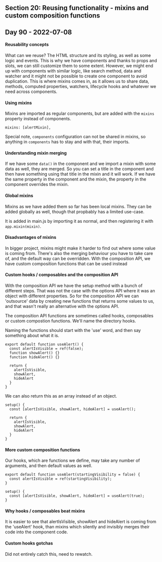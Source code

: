 ## Section 20: Reusing functionality - mixins and custom composition functions

## Day 90 - 2022-07-08

#### <b>Reusability concepts</b>

What can we reuse? The HTML structure and its styling, as well as some logic and events. This is why we have components and thanks to props and slots, we can still customize them to some extent. However, we might end up with components with similar logic, like search method, data and watcher and it might not be possible to create one component to avoid duplication. This is where mixins comes in, as it allows us to share data, methods, computed properties, watchers, lifecycle hooks and whatever we need across components.

#### <b>Using mixins</b>

Mixins are imported as regular components, but are added with the `mixins` property instead of components.

```JS
mixins: [alertMixin],
```

Special note, `components` configuration can not be shared in mixins, so anything in `components` has to stay and with that, their imports.

#### <b>Understanding mixin merging</b>

If we have some `data()` in the component and we import a mixin with some data as well, they are merged. So you can set a title in the component and then have something using that title in the mixin and it will work. If we have the same property in the component and the mixin, the property in the component overrides the mixin.

#### <b>Global mixins</b>

Mixins as we have added them so far has been local mixins. They can be added globally as well, though that propbably has a limited use-case.

It is added in main.js by importing it as normal, and then registering it with `app.mixin(mixin)`.

#### <b>Disadvantages of mixins</b>

In bigger project, mixins might make it harder to find out where some value is coming from. There's also the merging behaviour you have to take care of, and the default way can be overridden. With the composition API, we have custom composition functions that can be used instead

#### <b>Custom hooks / composables and the composition API</b>

With the composition API we have the setup method with a bunch of different steps. That was not the case with the options API where it was an object with different properties. So for the composition API we can 'outsource' data by creating new functions that returns some values to us, and that wasn't really an alternative with the options API.

The composition API functions are sometimes called hooks, composables or custom compostion functions. We'll name the directory hooks.

Naming the functions should start with the 'use' word, and then say something about what it is.

```JS
export default function useAlert() {
  const alertIsVisible = ref(false);
  function showAlert() {}
  function hideAlert() {}

  return {
    alertIsVisible,
    showAlert,
    hideAlert
  }
}
```

We can also return this as an array instead of an object.

```JS
setup() {
  const [alertIsVisible, showAlert, hideAlert] = useAlert();

  return {
    alertIsVisible,
    showAlert,
    hideAlert
  }
}
```

#### <b>More custom composition functions</b>

Our hooks, which are functions we define, may take any number of arguments, and then default values as well.

```JS
export default function useAlert(startingVisibility = false) {
  const alertIsVisible = ref(startingVisibility);
}
```

```JS
setup() {
  const [alertIsVisible, showAlert, hideAlert] = useAlert(true);
}
```

#### <b>Why hooks / composables beat mixins</b>

It is easier to see that alertIsVisible, showAlert and hideAlert is coming from the 'useAlert' hook, than mixins which silently and invisibly merges their code into the component code.

#### <b>Custom hooks gotchas</b>

Did not entirely catch this, need to rewatch.

